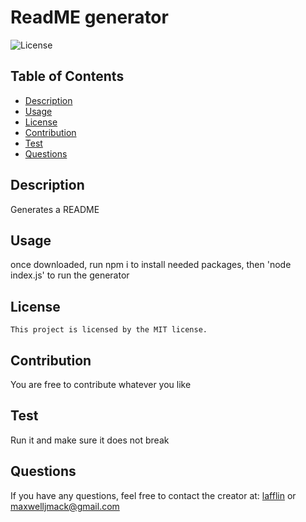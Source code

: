 # ReadME generator

![License](https://img.shields.io/badge/license-MIT-blue.svg)

## Table of Contents

- [Description](#Description)
- [Usage](#Usage)
- [License](#License)
- [Contribution](#Contribution)
- [Test](#Test)
- [Questions](#Questions)

## Description

Generates a README

## Usage

once downloaded, run npm i to install needed packages, then 'node index.js' to run the generator

## License

    This project is licensed by the MIT license.

## Contribution

You are free to contribute whatever you like

## Test

Run it and make sure it does not break

## Questions

If you have any questions, feel free to contact the creator at:
[lafflin](https://github.com/lafflin)
or
maxwelljmack@gmail.com
